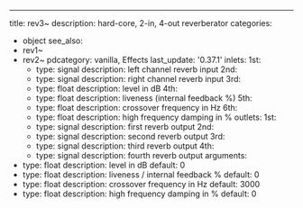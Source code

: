 ---
title: rev3~
description: hard-core, 2-in, 4-out reverberator
categories:
- object
see_also:
- rev1~
- rev2~
pdcategory: vanilla, Effects
last_update: '0.37.1'
inlets:
  1st:
  - type: signal
    description: left channel reverb input
  2nd:
  - type: signal
    description: right channel reverb input
  3rd:
  - type: float
    description: level in dB
  4th:
  - type: float
    description: liveness (internal feedback %)
  5th:
  - type: float
    description: crossover frequency in Hz
  6th:
  - type: float
    description: high frequency damping in %
outlets:
  1st:
  - type: signal
    description: first reverb output
  2nd:
  - type: signal
    description: second reverb output
  3rd:
  - type: signal
    description: third reverb output
  4th:
  - type: signal
    description: fourth reverb output
arguments:
- type: float
  description: level in dB 
  default: 0
- type: float
  description: liveness / internal feedback %
  default: 0
- type: float
  description: crossover frequency in Hz
  default: 3000
- type: float
  description: high frequency damping in %
  default: 0

